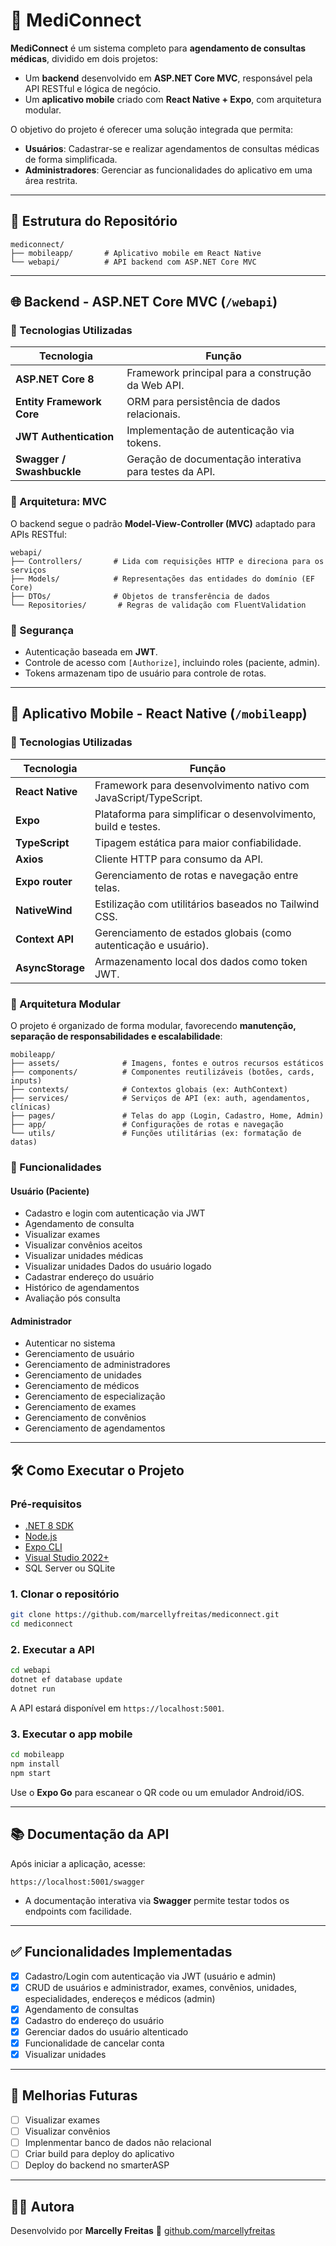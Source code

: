 # 🏥 MediConnect

**MediConnect** é um sistema completo para **agendamento de consultas médicas**, dividido em dois projetos:

* Um **backend** desenvolvido em **ASP.NET Core MVC**, responsável pela API RESTful e lógica de negócio.
* Um **aplicativo mobile** criado com **React Native + Expo**, com arquitetura modular.

O objetivo do projeto é oferecer uma solução integrada que permita:

* **Usuários**: Cadastrar-se e realizar agendamentos de consultas médicas de forma simplificada.
* **Administradores**: Gerenciar as funcionalidades do aplicativo em uma área restrita.

---

## 📁 Estrutura do Repositório

```
mediconnect/
├── mobileapp/       # Aplicativo mobile em React Native
└── webapi/          # API backend com ASP.NET Core MVC
```

---

## 🌐 Backend - ASP.NET Core MVC (`/webapi`)

### 📌 Tecnologias Utilizadas

| Tecnologia                | Função                                                  |
| ------------------------- | ------------------------------------------------------- |
| **ASP.NET Core 8**        | Framework principal para a construção da Web API.       |
| **Entity Framework Core** | ORM para persistência de dados relacionais.             |
| **JWT Authentication**    | Implementação de autenticação via tokens.               |
| **Swagger / Swashbuckle** | Geração de documentação interativa para testes da API.  |

### 🧱 Arquitetura: MVC

O backend segue o padrão **Model-View-Controller (MVC)** adaptado para APIs RESTful:

```
webapi/
├── Controllers/       # Lida com requisições HTTP e direciona para os serviços
├── Models/            # Representações das entidades do domínio (EF Core)
├── DTOs/              # Objetos de transferência de dados
└── Repositories/       # Regras de validação com FluentValidation
```

### 🔐 Segurança

* Autenticação baseada em **JWT**.
* Controle de acesso com `[Authorize]`, incluindo roles (paciente, admin).
* Tokens armazenam tipo de usuário para controle de rotas.

---

## 📱 Aplicativo Mobile - React Native (`/mobileapp`)

### 📌 Tecnologias Utilizadas

| Tecnologia           | Função                                                           |
| -------------------- | ---------------------------------------------------------------- |
| **React Native**     | Framework para desenvolvimento nativo com JavaScript/TypeScript. |
| **Expo**             | Plataforma para simplificar o desenvolvimento, build e testes.   |
| **TypeScript**       | Tipagem estática para maior confiabilidade.                      |
| **Axios**            | Cliente HTTP para consumo da API.                                |
| **Expo router**   | Gerenciamento de rotas e navegação entre telas.                  |
| **NativeWind**       | Estilização com utilitários baseados no Tailwind CSS.            |
| **Context API**      | Gerenciamento de estados globais (como autenticação e usuário).  |
| **AsyncStorage**     | Armazenamento local dos dados como token JWT.                    |

### 🧱 Arquitetura Modular

O projeto é organizado de forma modular, favorecendo **manutenção, separação de responsabilidades e escalabilidade**:

```
mobileapp/
├── assets/              # Imagens, fontes e outros recursos estáticos
├── components/          # Componentes reutilizáveis (botões, cards, inputs)
├── contexts/            # Contextos globais (ex: AuthContext)
├── services/            # Serviços de API (ex: auth, agendamentos, clínicas)
├── pages/               # Telas do app (Login, Cadastro, Home, Admin)
├── app/                 # Configurações de rotas e navegação
└── utils/               # Funções utilitárias (ex: formatação de datas)
```

### 📲 Funcionalidades

#### Usuário (Paciente)

* Cadastro e login com autenticação via JWT
* Agendamento de consulta
* Visualizar exames
* Visualizar convênios aceitos
* Visualizar unidades médicas
* Visualizar unidades Dados do usuário logado
* Cadastrar endereço do usuário
* Histórico de agendamentos
* Avaliação pós consulta

#### Administrador

* Autenticar no sistema
* Gerenciamento de usuário
* Gerenciamento de administradores
* Gerenciamento de unidades
* Gerenciamento de médicos
* Gerenciamento de especialização
* Gerenciamento de exames
* Gerenciamento de convênios
* Gerenciamento de agendamentos

---

## 🛠️ Como Executar o Projeto

### Pré-requisitos

* [.NET 8 SDK](https://dotnet.microsoft.com)
* [Node.js](https://nodejs.org/)
* [Expo CLI](https://docs.expo.dev/get-started/installation/)
* [Visual Studio 2022+](https://visualstudio.microsoft.com/)
* SQL Server ou SQLite

### 1. Clonar o repositório

```bash
git clone https://github.com/marcellyfreitas/mediconnect.git
cd mediconnect
```

### 2. Executar a API

```bash
cd webapi
dotnet ef database update
dotnet run
```

A API estará disponível em `https://localhost:5001`.

### 3. Executar o app mobile

```bash
cd mobileapp
npm install
npm start
```

Use o **Expo Go** para escanear o QR code ou um emulador Android/iOS.

---

## 📚 Documentação da API

Após iniciar a aplicação, acesse:

```
https://localhost:5001/swagger
```

* A documentação interativa via **Swagger** permite testar todos os endpoints com facilidade.

---

## ✅ Funcionalidades Implementadas

* [x] Cadastro/Login com autenticação via JWT (usuário e admin)
* [x] CRUD de usuários e administrador, exames, convênios, unidades, especialidades, endereços e médicos (admin)
* [x] Agendamento de consultas
* [x] Cadastro do endereço do usuário
* [x] Gerenciar dados do usuário altenticado
* [x] Funcionalidade de cancelar conta
* [x] Visualizar unidades

---

## 🚧 Melhorias Futuras

* [ ] Visualizar exames
* [ ] Visualizar convênios
* [ ] Implenmentar banco de dados não relacional
* [ ] Criar build para deploy do aplicativo
* [ ] Deploy do backend no smarterASP

---

## 👩‍💻 Autora

Desenvolvido por **Marcelly Freitas**
🔗 [github.com/marcellyfreitas](https://github.com/marcellyfreitas)
